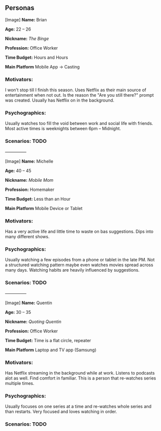 ## Personas



[Image]
**Name:** Brian 

**Age:** 22 – 26

**Nickname:** _The Binge_

**Profession:** Office Worker

**Time Budget:** Hours and Hours

**Main Platform** Mobile App -> Casting

### Motivators:
I won't stop till I finish this season. Uses Netflix as their main source of entertainment when not out. Is the reason the "Are you still there?" prompt was created. Usually has Netflix on in the background. 

### Psychographics:
Usually watches too fill the void between work and social life with friends. Most active times is weeknights between 6pm – Midnight.

### Scenarios: TODO


––––––––––

[Image]
**Name:** Michelle 

**Age:** 40 – 45

**Nickname:** _Mobile Mom_

**Profession:** Homemaker

**Time Budget:** Less than an Hour

**Main Platform** Mobile Device or Tablet


### Motivators:
Has a very active life and little time to waste on bas suggestions. Dips into many different shows.

### Psychographics:
Usually watching a few episodes from a phone or tablet in the late PM. Not a structured watching pattern maybe even watches movies spread across many days. Watching habits are heavily influenced by suggestions.

### Scenarios: TODO


––––––––––

[Image]
**Name:** Quentin 

**Age:** 30 – 35

**Nickname:** _Quoting Quentin_

**Profession:** Office Worker

**Time Budget:** Time is a flat circle, repeater

**Main Platform** Laptop and TV app (Samsung)


### Motivators:
Has Netflix streaming in the background while at work. Listens to podcasts alot as well. Find comfort in familiar. This is a person that re-watches series multiple times.

### Psychographics:
Usually focuses on one series at a time and re-watches whole series and than restarts. Very focused and loves watching in order.

### Scenarios: TODO
